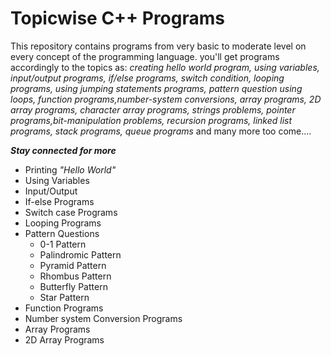 # Topicwise C++ Programs

This repository contains programs from very basic to moderate level on every concept of the programming language.
you'll get programs accordingly to the topics as: *creating hello world program, using variables, input/output programs, if/else programs, switch condition, looping programs, using jumping statements programs, pattern question using loops, function programs,number-system conversions, array programs, 2D array programs, character array programs, strings problems, pointer programs,bit-manipulation problems, recursion programs, linked list programs, stack programs, queue programs* and many more too come....

 
***Stay connected for more***

- Printing *"Hello World"*
- Using Variables
- Input/Output
- If-else Programs
- Switch case Programs
- Looping Programs
- Pattern Questions
  - 0-1 Pattern
  - Palindromic Pattern
  - Pyramid Pattern
  - Rhombus Pattern
  - Butterfly Pattern
  - Star Pattern
- Function Programs
- Number system Conversion Programs 
- Array Programs
- 2D Array Programs
